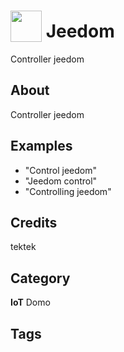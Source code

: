 # <img src="https://raw.githack.com/FortAwesome/Font-Awesome/master/svgs/solid/robot.svg" card_color="#40DBB0" width="50" height="50" style="vertical-align:bottom"/> Jeedom
Controller jeedom

## About
Controller jeedom

## Examples
* "Control jeedom"
* "Jeedom control"
* "Controlling jeedom"

## Credits
tektek

## Category
**IoT**
Domo

## Tags

